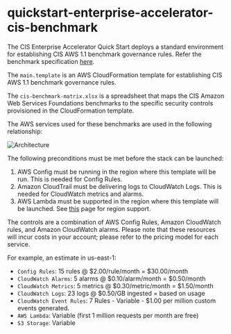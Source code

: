 # quickstart-enterprise-accelerator-cis-benchmark

The CIS Enterprise Accelerator Quick Start deploys a standard environment for establishing CIS AWS 1.1 benchmark governance rules.
Refer the benchmark specification [here](https://d0.awsstatic.com/whitepapers/compliance/AWS_CIS_Foundations_Benchmark.pdf).

The ```main.template``` is an AWS CloudFormation template for establishing CIS AWS 1.1 benchmark governance rules.

The ```cis-benchmark-matrix.xlsx``` is a spreadsheet that maps the CIS Amazon Web Services Foundations benchmarks to the specific security controls provisioned in the CloudFormation template.

The AWS services used for these benchmarks are used in the following relationship:

![Architecture](https://github.com/aws-quickstart/quickstart-enterprise-accelerator-cis-benchmark/blob/develop/assets/CIS_Benchmark_Architecture.png)

The following preconditions must be met before the stack can be launched:

1. AWS Config must be running in the region where this template will be run. This is needed for Config Rules.
2. Amazon CloudTrail must be delivering logs to CloudWatch Logs. This is needed for CloudWatch metrics and alarms.
3. AWS Lambda must be supported in the region where this template will be launched. See [this](https://aws.amazon.com/about-aws/global-infrastructure/regional-product-services/) page for region support.

The controls are a combination of AWS Config Rules, Amazon CloudWatch rules, and Amazon CloudWatch alarms.
Please note that these resources will incur costs in your account; please refer to the pricing model for each service.

For example, an estimate in us-east-1:

* ```Config Rules```: 15 rules   @ $2.00/rule/month    = $30.00/month
* ```CloudWatch Alarms```:  5 alarms  @ $0.10/alarm/month   =  $0.50/month
* ```CloudWatch Metrics```: 5 metrics @ $0.30/metric/month  =  $1.50/month
* ```CloudWatch Logs```:  23 logs    @ $0.50/GB ingested   =  based on usage
* ```CloudWatch Event Rules```: 7 Rules - Variable - $1.00 per million custom events generated.
* ```AWS Lambda```:  Variable (first 1 million requests per month are free)
* ```S3 Storage```: Variable

